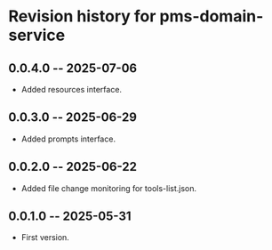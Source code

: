 # Revision history for pms-domain-service

## 0.0.4.0 -- 2025-07-06

* Added resources interface.

## 0.0.3.0 -- 2025-06-29

* Added prompts interface.

## 0.0.2.0 -- 2025-06-22

* Added file change monitoring for tools-list.json.

## 0.0.1.0 -- 2025-05-31

* First version.


